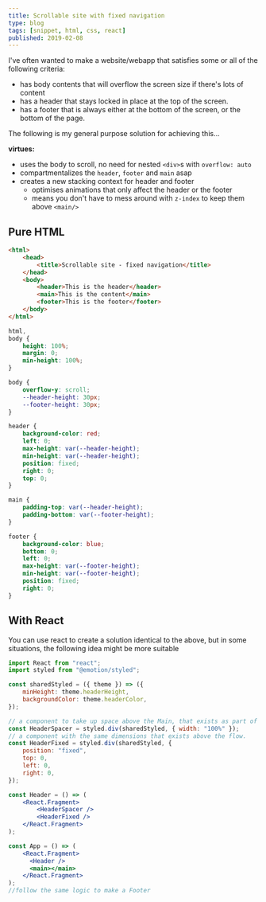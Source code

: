 ```yaml
---
title: Scrollable site with fixed navigation
type: blog
tags: [snippet, html, css, react]
published: 2019-02-08
---
```


I've often wanted to make a website/webapp that satisfies some or all of the following criteria:

- has body contents that will overflow the screen size if there's lots of content
- has a header that stays locked in place at the top of the screen.
- has a footer that is always either at the bottom of the screen, or the bottom of the page.

The following is my general purpose solution for achieving this...

**virtues:**

-   uses the body to scroll, no need for nested `<div>`s with `overflow: auto`
-   compartmentalizes the `header`, `footer` and `main` asap
-   creates a new stacking context for header and footer
    -   optimises animations that only affect the header or the footer
    -   means you don't have to mess around with `z-index` to keep them above `<main/>`

## Pure HTML

```html
<html>
	<head>
		<title>Scrollable site - fixed navigation</title>
	</head>
	<body>
		<header>This is the header</header>
		<main>This is the content</main>
		<footer>This is the footer</footer>
	</body>
</html>
```

```css
html,
body {
	height: 100%;
	margin: 0;
	min-height: 100%;
}

body {
	overflow-y: scroll;
	--header-height: 30px;
	--footer-height: 30px;
}

header {
	background-color: red;
	left: 0;
	max-height: var(--header-height);
	min-height: var(--header-height);
	position: fixed;
	right: 0;
	top: 0;
}

main {
	padding-top: var(--header-height);
	padding-bottom: var(--footer-height);
}

footer {
	background-color: blue;
	bottom: 0;
	left: 0;
	max-height: var(--footer-height);
	min-height: var(--footer-height);
	position: fixed;
	right: 0;
}
```

## With React
You can use react to create a solution identical to the above, but in some situations, the following idea might be more suitable

```jsx
import React from "react";
import styled from "@emotion/styled";

const sharedStyled = ({ theme }) => ({
	minHeight: theme.headerHeight,
	backgroundColor: theme.headerColor,
});

// a component to take up space above the Main, that exists as part of the flow
const HeaderSpacer = styled.div(sharedStyled, { width: "100%" });
// a component with the same dimensions that exists above the flow.
const HeaderFixed = styled.div(sharedStyled, {
	position: "fixed",
	top: 0,
	left: 0,
	right: 0,
});

const Header = () => (
	<React.Fragment>
		<HeaderSpacer />
		<HeaderFixed />
	</React.Fragment>
);

const App = () => (
	<React.Fragment>
      <Header />
      <main></main>
	</React.Fragment>
);
//follow the same logic to make a Footer
```
